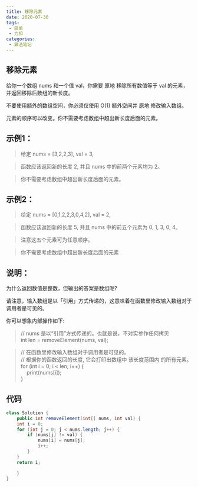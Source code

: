 ```yaml
---
title: 移除元素 
date: 2020-07-30
tags:
 - 简单
 - 力扣
categories:
 - 算法笔记
---
```


## 移除元素  

给你一个数组 nums 和一个值 val，你需要 原地 移除所有数值等于 val 的元素，并返回移除后数组的新长度。

不要使用额外的数组空间，你必须仅使用 O(1) 额外空间并 原地 修改输入数组。

元素的顺序可以改变。你不需要考虑数组中超出新长度后面的元素。

## 示例1：
>给定 nums = [3,2,2,3], val = 3,

>函数应该返回新的长度 2, 并且 nums 中的前两个元素均为 2。

>你不需要考虑数组中超出新长度后面的元素。




## 示例2：
>给定 nums = [0,1,2,2,3,0,4,2], val = 2,

>函数应该返回新的长度 5, 并且 nums 中的前五个元素为 0, 1, 3, 0, 4。

>注意这五个元素可为任意顺序。

>你不需要考虑数组中超出新长度后面的元素


## 说明：
为什么返回数值是整数，但输出的答案是数组呢?

请注意，输入数组是以「引用」方式传递的，这意味着在函数里修改输入数组对于调用者是可见的。

你可以想象内部操作如下:
>// nums 是以“引用”方式传递的。也就是说，不对实参作任何拷贝  
int len = removeElement(nums, val);

>// 在函数里修改输入数组对于调用者是可见的。  
// 根据你的函数返回的长度, 它会打印出数组中 该长度范围内 的所有元素。  
for (int i = 0; i < len; i++)   {  
    print(nums[i]);  
}


## 代码
```java
class Solution {
    public int removeElement(int[] nums, int val) {
    int i = 0;
    for (int j = 0; j < nums.length; j++) {
        if (nums[j] != val) {
            nums[i] = nums[j];
            i++;
        }
    }
    return i;

    }
}
```